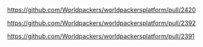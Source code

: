 https://github.com/Worldpackers/worldpackersplatform/pull/2420

https://github.com/Worldpackers/worldpackersplatform/pull/2392

https://github.com/Worldpackers/worldpackersplatform/pull/2391

